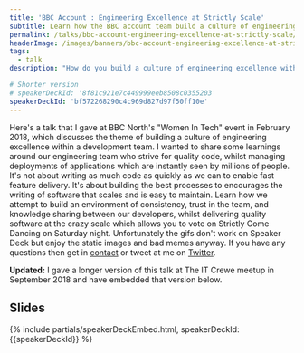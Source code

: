 ```yaml
---
title: 'BBC Account : Engineering Excellence at Strictly Scale'
subtitle: Learn how the BBC account team build a culture of engineering excellence
permalink: /talks/bbc-account-engineering-excellence-at-strictly-scale/
headerImage: /images/banners/bbc-account-engineering-excellence-at-strictly-scale.jpg
tags:
  - talk
description: "How do you build a culture of engineering excellence within a development team? How do you ensure code quality for applications that get used by millions of people as soon as they're deployed to your production environment? Learn more in this talk."

# Shorter version
# speakerDeckId: '8f81c921e7c449999eeb8508c0355203'
speakerDeckId: 'bf572268290c4c969d827d97f50ff10e'
---
```


Here's a talk that I gave at BBC North's "Women In Tech" event in February 2018, which discusses the theme of building a culture of engineering excellence within a development team. I wanted to share some learnings around our engineering team who strive for quality code, whilst managing deployments of applications which are instantly seen by millions of people. It's not about writing as much code as quickly as we can to enable fast feature delivery. It's about building the best processes to encourages the writing of software that scales and is easy to maintain. Learn how we attempt to build an environment of consistency, trust in the team, and knowledge sharing between our developers, whilst delivering quality software at the crazy scale which allows you to vote on Strictly Come Dancing on Saturday night. Unfortunately the gifs don't work on Speaker Deck but enjoy the static images and bad memes anyway. If you have any questions then get in [contact](/contact) or tweet at me on [Twitter]({{socialMedia.twitter.url}}).

**Updated:** I gave a longer version of this talk at The IT Crewe meetup in September 2018 and have embedded that version below.

## Slides

{% include partials/speakerDeckEmbed.html, speakerDeckId: {{speakerDeckId}} %}
